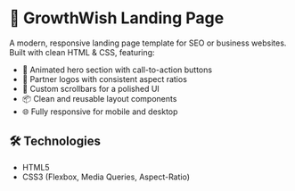 # 🚀 GrowthWish Landing Page

A modern, responsive landing page template for SEO or business websites. Built with clean HTML & CSS, featuring:

- 🎯 Animated hero section with call-to-action buttons
- 🤝 Partner logos with consistent aspect ratios
- 🎨 Custom scrollbars for a polished UI
- 📦 Clean and reusable layout components
- 🌐 Fully responsive for mobile and desktop


## 🛠️ Technologies

- HTML5
- CSS3 (Flexbox, Media Queries, Aspect-Ratio)

